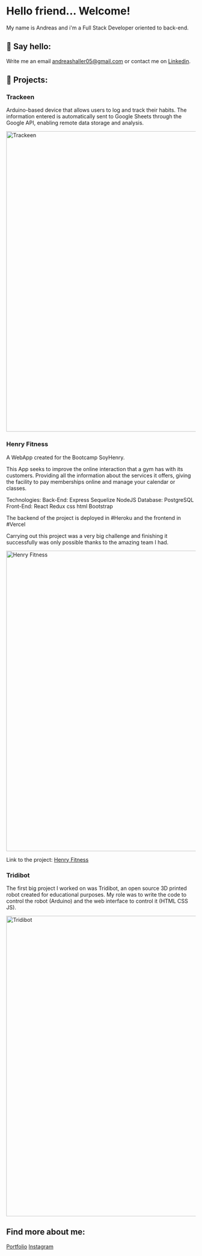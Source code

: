 # Hello friend... Welcome!

My name is Andreas and i'm a Full Stack Developer oriented to back-end.  

## 🚀 Say hello:
Write me an email andreashaller05@gmail.com
or contact me on [Linkedin](https:/www.linkedin.com/in/andreas-haller-schade/).


## 🚀 Projects:
### Trackeen
Arduino-based device that allows users to log and track their habits. The information entered is automatically sent to Google Sheets through the Google API, enabling remote data storage and analysis.

<img src="https://res.cloudinary.com/dzdh345nq/image/upload/v1730816589/git/trackeen.jpg" width="800" title="Trackeen">


### Henry Fitness
A WebApp created for the Bootcamp SoyHenry.

This App seeks to improve the online interaction that a gym has with its customers. Providing all the information about the services it offers, giving the facility to pay memberships online and manage your calendar or classes.

Technologies:
Back-End: Express Sequelize NodeJS 
Database: PostgreSQL
Front-End: React Redux css html Bootstrap 

The backend of the project is deployed in #Heroku and the frontend in #Vercel

Carrying out this project was a very big challenge and finishing it successfully was only possible thanks to the amazing team I had.

<img src="https://res.cloudinary.com/dzdh345nq/image/upload/v1663123854/git/Screenshot_4_ix133e.png" width="800" title="Henry Fitness">

Link to the project: [Henry Fitness](href="https://hfitness.vercel.app/)

### Tridibot
The first big project I worked on was Tridibot, an open source 3D printed robot created for educational purposes. 
My role was to write the code to control the robot (Arduino) and the web interface to control it (HTML CSS JS).

<img src="https://res.cloudinary.com/dzdh345nq/image/upload/v1663122441/git/IMG-20171028-WA0013_oj7kdg.jpg" width="800" title="Tridibot">

## Find more about me:

[Portfolio](https://theandihaller.com/)
[Instagram](https://www.instagram.com/theandihaller/)
